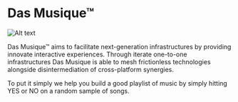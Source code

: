 Das Musique™
===========

![Alt text](http://s3.amazonaws.com/challengepost/photos/production/solution_photos/000/076/619/datas/xlarge.png?139136012 "Optional title")



Das Musique™ aims to facilitate next-generation infrastructures by providing innovate interactive experiences. Through iterate one-to-one infrastructures Das Musique is able to mesh frictionless technologies alongside disintermediation of cross-platform synergies.

To put it simply we help you build a good playlist of music by simply hitting YES or NO on a random sample of songs.
